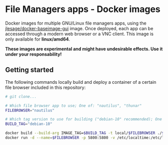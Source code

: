 # File Managers apps - Docker images

Docker images for multiple GNU/Linux file managers apps, using the [jlesage/docker-baseimage-gui](https://github.com/jlesage/docker-baseimage-gui) image.
Once deployed, each app can be accessed through a modern web browser or a VNC client.
This image is only available for **linux/amd64**.

**These images are experimental and might have undesirable effects. Use it under your responsability!**

## Getting started

The following commands locally build and deploy a container of a certain file browser included in this repository:

```bash
# git clone...

# Which file browser app to use; One of: "nautilus", "thunar"
FILEBROWSER="nautilus"

# Which tag version to use for building ("debian-10" recommended); One of: https://github.com/jlesage/docker-baseimage-gui#images
BUILD_TAG="debian-10"

docker build --build-arg IMAGE_TAG=$BUILD_TAG -t local/$FILEBROWSER ./$FILEBROWSER
docker run -d --name=$FILEBROWSER -p 5800:5800 -v /etc/localtime:/etc/localtime:ro local/$FILEBROWSER
```
